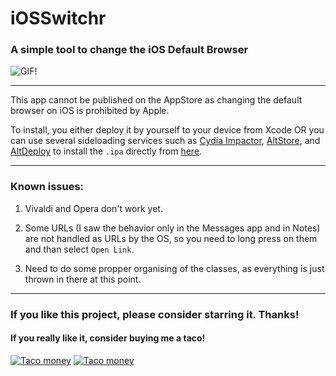 # iOSSwitchr
### A simple tool to change the iOS Default Browser

![GIF!](https://media.giphy.com/media/SURDoJI3yRCk7utlLh/giphy.gif)
___

This app cannot be published on the AppStore as changing the default browser on iOS is prohibited by Apple.

To install, you either deploy it by yourself to your device from Xcode OR you can use several sideloading services such as [Cydia Impactor](http://www.cydiaimpactor.com/), [AltStore](https://altstore.io), and [AltDeploy](https://github.com/pixelomer/AltDeploy) to install the `.ipa` directly from [here](https://github.com/trusk89/iOSSwitchr/releases).

___

### Known issues:
1. Vivaldi and Opera don't work yet.

2. Some URLs (I saw the behavior only in the Messages app and in Notes) are not handled as URLs by the OS, so you need to long press on them and than select `Open Link`.

3. Need to do some propper organising of the classes, as everything is just thrown in there at this point.
___

### If you like this project, please consider starring it. Thanks!

#### If you really like it, consider buying me a taco!

[![Taco money](https://img.shields.io/badge/Donate-PayPal-green.svg)](https://www.paypal.com/cgi-bin/webscr?cmd=_donations&business=J3Z3SVTJ72GJL&currency_code=EUR&source=url)
[![Taco money](https://img.shields.io/badge/patreon-donate-yellow.svg)](https://www.patreon.com/bePatron?u=4249937)

